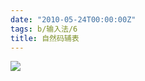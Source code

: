 ```yaml
---
date: "2010-05-24T00:00:00Z"
tags: b/输入法/6
title: 自然码辅表
---
```


![](http://du1ab.one/images/2010/05/xyma-726545.gif)

